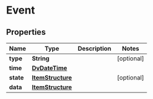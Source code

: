 

# Event

## Properties

Name | Type | Description | Notes
------------ | ------------- | ------------- | -------------
**type** | **String** |  |  [optional]
**time** | [**DvDateTime**](DvDateTime.md) |  | 
**state** | [**ItemStructure**](ItemStructure.md) |  |  [optional]
**data** | [**ItemStructure**](ItemStructure.md) |  | 




